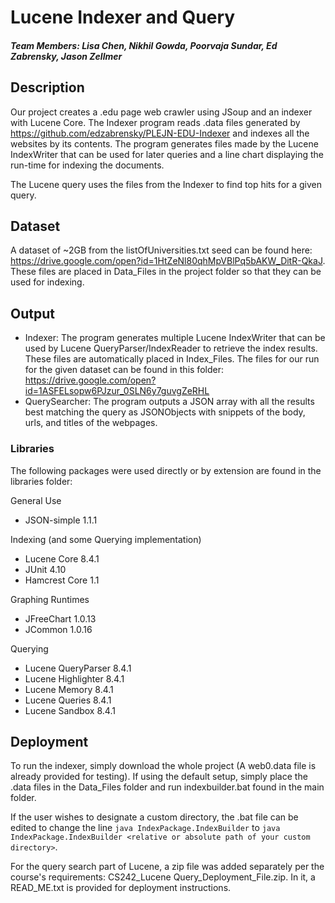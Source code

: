 # Lucene Indexer and Query
##### Team Members: Lisa Chen, Nikhil Gowda, Poorvaja Sundar, Ed Zabrensky, Jason Zellmer

## Description

Our project creates a .edu page web crawler using JSoup and an indexer with Lucene Core. The Indexer program reads .data files generated by https://github.com/edzabrensky/PLEJN-EDU-Indexer and indexes all the websites by its contents. The program generates files made by the Lucene IndexWriter that can be used for later queries and a line chart displaying the run-time for indexing the documents.

The Lucene query uses the files from the Indexer to find top hits for a given query. 

## Dataset
A dataset of ~2GB from the listOfUniversities.txt seed can be found here: https://drive.google.com/open?id=1HtZeNl80qhMpVBlPq5bAKW_DitR-QkaJ. These files are placed in Data_Files in the project folder so that they can be used for indexing.

## Output
- Indexer: The program generates multiple Lucene IndexWriter that can be used by Lucene QueryParser/IndexReader to retrieve the index results. These files are automatically placed in Index_Files. The files for our run for the given dataset can be found in this folder: https://drive.google.com/open?id=1ASFELsopw6PJzur_0SLN6y7guvgZeRHL
- QuerySearcher: The program outputs a JSON array with all the results best matching the query as JSONObjects with snippets of the body, urls, and titles of the webpages. 

### Libraries
The following packages were used directly or by extension are found in the libraries folder:

General Use
- JSON-simple 1.1.1

Indexing (and some Querying implementation)
- Lucene Core 8.4.1
- JUnit 4.10
- Hamcrest Core 1.1

Graphing Runtimes
- JFreeChart 1.0.13
- JCommon 1.0.16

Querying
- Lucene QueryParser 8.4.1
- Lucene Highlighter 8.4.1
- Lucene Memory 8.4.1
- Lucene Queries 8.4.1
- Lucene Sandbox 8.4.1

## Deployment

To run the indexer, simply download the whole project (A web0.data file is already provided for testing). If using the default setup, simply place the .data files in the Data_Files folder and run indexbuilder.bat found in the main folder. 

If the user wishes to designate a custom directory, the .bat file can be edited to change the line 
`java IndexPackage.IndexBuilder` to `java IndexPackage.IndexBuilder <relative or absolute path of your custom directory>`.

For the query search part of Lucene, a zip file was added separately per the course's requirements: CS242_Lucene Query_Deployment_File.zip. In it, a READ_ME.txt is provided for deployment instructions. 

